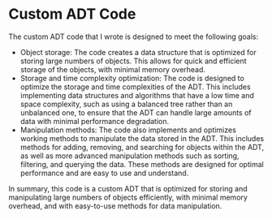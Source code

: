 <h1>Custom ADT Code</h1>

<p>The custom ADT code that I wrote is designed to meet the following goals:</p>

<ul>
  <li>Object storage: The code creates a data structure that is optimized for storing large numbers of objects. This allows for quick and efficient storage of the objects, with minimal memory overhead.</li>
  <li>Storage and time complexity optimization: The code is designed to optimize the storage and time complexities of the ADT. This includes implementing data structures and algorithms that have a low time and space complexity, such as using a balanced tree rather than an unbalanced one, to ensure that the ADT can handle large amounts of data with minimal performance degradation.</li>
  <li>Manipulation methods: The code also implements and optimizes working methods to manipulate the data stored in the ADT. This includes methods for adding, removing, and searching for objects within the ADT, as well as more advanced manipulation methods such as sorting, filtering, and querying the data. These methods are designed for optimal performance and are easy to use and understand.</li>
</ul>

<p>In summary, this code is a custom ADT that is optimized for storing and manipulating large numbers of objects efficiently, with minimal memory overhead, and with easy-to-use methods for data manipulation.</p>
